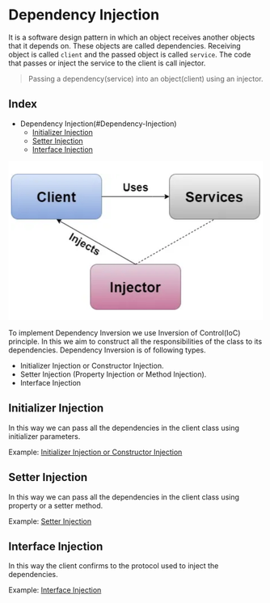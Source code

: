 
# **Dependency Injection**

It is a software design pattern in which an object receives another objects that it depends on. These objects are called dependencies. Receiving object is called `client` and the passed object is called `service`. The code that passes or inject the service to the client is call injector.

> Passing a dependency(service) into an object(client) using an injector.

## Index
* Dependency Injection(#Dependency-Injection)
    + [Initializer Injection](#Dependency-Injection)
    + [Setter Injection](#Setter-Injection)
    + [Interface Injection](#Interface-Injection)

![Dependency Injection](DependencyInjection.png)

To implement Dependency Inversion we use Inversion of Control(IoC) principle. In this we aim to construct all the responsibilities of the class to its dependencies. 
Dependency Inversion is of following types.

* Initializer Injection or Constructor Injection.
* Setter Injection (Property Injection or Method Injection).
* Interface Injection

## Initializer Injection

In this way we can pass all the dependencies in the client class using initializer parameters.

Example: [Initializer Injection or Constructor Injection](DependencyInjection.playground/Sources/InitializerInjection.swift)


## Setter Injection

In this way we can pass all the dependencies in the client class using property or a setter method.

Example: [Setter Injection](DependencyInjection.playground/Sources/SetterInjection.swift)


## Interface Injection

In this way the client confirms to the protocol used to inject the dependencies.

Example: [Interface Injection](DependencyInjection.playground/Sources/InterfaceInjection.swift)
